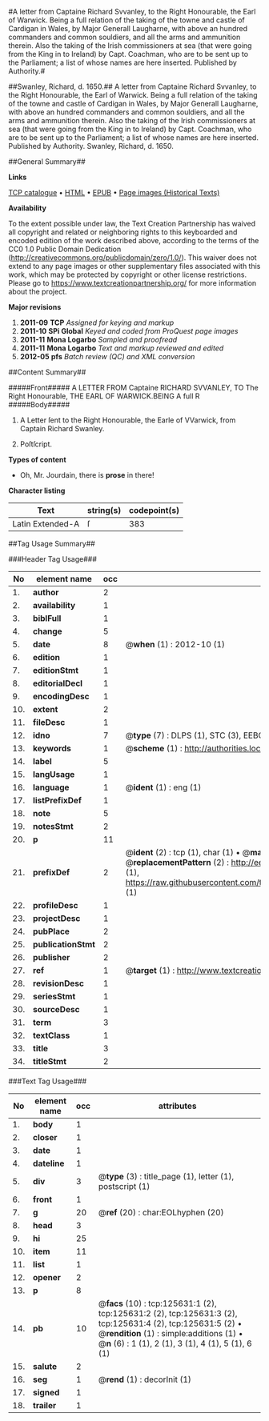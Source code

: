 #A letter from Captaine Richard Svvanley, to the Right Honourable, the Earl of Warwick. Being a full relation of the taking of the towne and castle of Cardigan in Wales, by Major Generall Laugharne, with above an hundred commanders and common souldiers, and all the arms and ammunition therein. Also the taking of the Irish commissioners at sea (that were going from the King in to Ireland) by Capt. Coachman, who are to be sent up to the Parliament; a list of whose names are here inserted. Published by Authority.#

##Swanley, Richard, d. 1650.##
A letter from Captaine Richard Svvanley, to the Right Honourable, the Earl of Warwick. Being a full relation of the taking of the towne and castle of Cardigan in Wales, by Major Generall Laugharne, with above an hundred commanders and common souldiers, and all the arms and ammunition therein. Also the taking of the Irish commissioners at sea (that were going from the King in to Ireland) by Capt. Coachman, who are to be sent up to the Parliament; a list of whose names are here inserted. Published by Authority.
Swanley, Richard, d. 1650.

##General Summary##

**Links**

[TCP catalogue](http://www.ota.ox.ac.uk/tcp/)  • 
[HTML](http://tei.it.ox.ac.uk/tcp/Texts-HTML/free/A94/A94145.html)  • 
[EPUB](http://tei.it.ox.ac.uk/tcp/Texts-EPUB/free/A94/A94145.epub) • 
[Page images (Historical Texts)](https://historicaltexts.jisc.ac.uk/eebo-99873171e)

**Availability**

To the extent possible under law, the Text Creation Partnership has waived all copyright and related or neighboring rights to this keyboarded and encoded edition of the work described above, according to the terms of the CC0 1.0 Public Domain Dedication (http://creativecommons.org/publicdomain/zero/1.0/). This waiver does not extend to any page images or other supplementary files associated with this work, which may be protected by copyright or other license restrictions. Please go to https://www.textcreationpartnership.org/ for more information about the project.

**Major revisions**

1. __2011-09__ __TCP__ *Assigned for keying and markup*
1. __2011-10__ __SPi Global__ *Keyed and coded from ProQuest page images*
1. __2011-11__ __Mona Logarbo__ *Sampled and proofread*
1. __2011-11__ __Mona Logarbo__ *Text and markup reviewed and edited*
1. __2012-05__ __pfs__ *Batch review (QC) and XML conversion*

##Content Summary##

#####Front#####
A LETTER FROM Captaine RICHARD SVVANLEY, TO The Right Honourable, THE EARL OF WARWICK.BEING A full R
#####Body#####

1. A Letter ſent to the Right Honourable, the Earle of VVarwick, from Captain Richard Swanley.

1. Poſtſcript.

**Types of content**

  * Oh, Mr. Jourdain, there is **prose** in there!

**Character listing**


|Text|string(s)|codepoint(s)|
|---|---|---|
|Latin Extended-A|ſ|383|

##Tag Usage Summary##

###Header Tag Usage###

|No|element name|occ|attributes|
|---|---|---|---|
|1.|__author__|2||
|2.|__availability__|1||
|3.|__biblFull__|1||
|4.|__change__|5||
|5.|__date__|8| @__when__ (1) : 2012-10 (1)|
|6.|__edition__|1||
|7.|__editionStmt__|1||
|8.|__editorialDecl__|1||
|9.|__encodingDesc__|1||
|10.|__extent__|2||
|11.|__fileDesc__|1||
|12.|__idno__|7| @__type__ (7) : DLPS (1), STC (3), EEBO-CITATION (1), PROQUEST (1), VID (1)|
|13.|__keywords__|1| @__scheme__ (1) : http://authorities.loc.gov/ (1)|
|14.|__label__|5||
|15.|__langUsage__|1||
|16.|__language__|1| @__ident__ (1) : eng (1)|
|17.|__listPrefixDef__|1||
|18.|__note__|5||
|19.|__notesStmt__|2||
|20.|__p__|11||
|21.|__prefixDef__|2| @__ident__ (2) : tcp (1), char (1)  •  @__matchPattern__ (2) : ([0-9\-]+):([0-9IVX]+) (1), (.+) (1)  •  @__replacementPattern__ (2) : http://eebo.chadwyck.com/downloadtiff?vid=$1&page=$2 (1), https://raw.githubusercontent.com/textcreationpartnership/Texts/master/tcpchars.xml#$1 (1)|
|22.|__profileDesc__|1||
|23.|__projectDesc__|1||
|24.|__pubPlace__|2||
|25.|__publicationStmt__|2||
|26.|__publisher__|2||
|27.|__ref__|1| @__target__ (1) : http://www.textcreationpartnership.org/docs/. (1)|
|28.|__revisionDesc__|1||
|29.|__seriesStmt__|1||
|30.|__sourceDesc__|1||
|31.|__term__|3||
|32.|__textClass__|1||
|33.|__title__|3||
|34.|__titleStmt__|2||


###Text Tag Usage###

|No|element name|occ|attributes|
|---|---|---|---|
|1.|__body__|1||
|2.|__closer__|1||
|3.|__date__|1||
|4.|__dateline__|1||
|5.|__div__|3| @__type__ (3) : title_page (1), letter (1), postscript (1)|
|6.|__front__|1||
|7.|__g__|20| @__ref__ (20) : char:EOLhyphen (20)|
|8.|__head__|3||
|9.|__hi__|25||
|10.|__item__|11||
|11.|__list__|1||
|12.|__opener__|2||
|13.|__p__|8||
|14.|__pb__|10| @__facs__ (10) : tcp:125631:1 (2), tcp:125631:2 (2), tcp:125631:3 (2), tcp:125631:4 (2), tcp:125631:5 (2)  •  @__rendition__ (1) : simple:additions (1)  •  @__n__ (6) : 1 (1), 2 (1), 3 (1), 4 (1), 5 (1), 6 (1)|
|15.|__salute__|2||
|16.|__seg__|1| @__rend__ (1) : decorInit (1)|
|17.|__signed__|1||
|18.|__trailer__|1||

